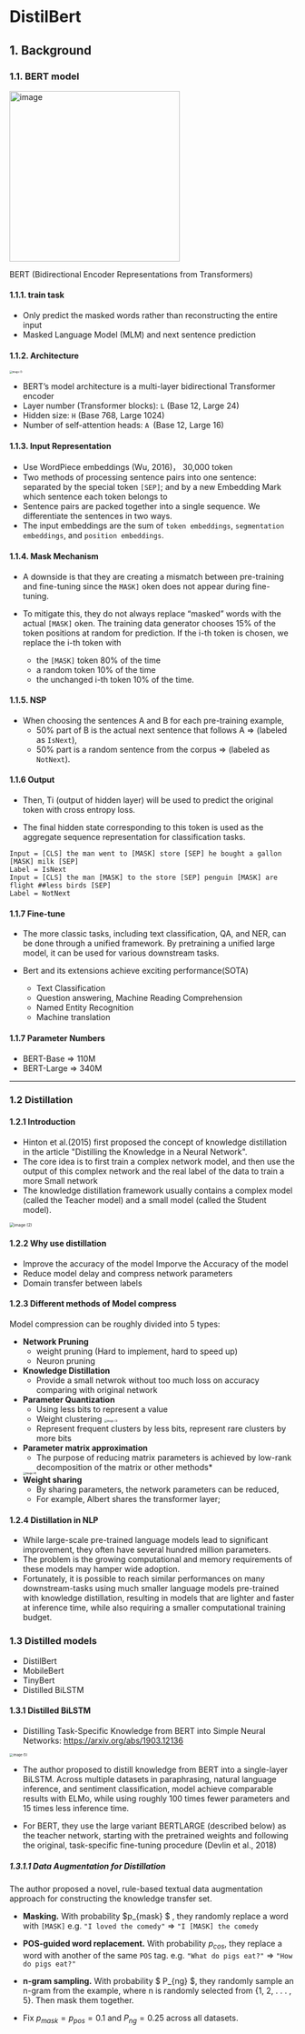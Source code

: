 # DistilBert 

## 1. Background

### 1.1. BERT model

<img src="./plots/image.png" alt="image" width="300">


BERT (Bidirectional Encoder Representations from Transformers) 

#### 1.1.1. train task

* Only predict the masked words rather than reconstructing the entire input 
* Masked Language Model (MLM)  and next sentence prediction 

#### 1.1.2. Architecture

<img src="./plots/image (1).png" alt="image (1)" style="zoom:30%;" />

* BERT’s model architecture is a multi-layer bidirectional Transformer encoder
* Layer number (Transformer blocks): `L` (Base 12, Large 24)
* Hidden size: `H` (Base 768, Large 1024)
* Number of self-attention heads: `A `(Base 12, Large 16)

#### 1.1.3. Input Representation

* Use WordPiece embeddings  (Wu, 2016)， 30,000 token
* Two methods of processing sentence pairs into one sentence: separated by the special token `[SEP]`; and by a new Embedding Mark which sentence each token belongs to
* Sentence pairs are packed together into a single sequence. We differentiate the sentences in two ways.
* The input embeddings are the sum of `token embeddings`, `segmentation embeddings`, and `position embeddings`.

#### 1.1.4. Mask Mechanism

* A downside is that they are creating a mismatch between pre-training and fine-tuning since the `MASK]` oken does not appear during fine-tuning. 
* To mitigate this, they do not always replace “masked” words with the actual `[MASK]` oken. The training data generator chooses 15% of the token positions at random for prediction. If the i-th token is chosen, we replace the i-th token with 

  * the `[MASK]` token 80% of the time 
  * a random token 10% of the time 
  * the unchanged i-th token 10% of the time. 

#### 1.1.5. NSP
* When choosing the sentences A and B for each pre-training example, 
	* 50% part of  B is the actual next sentence that follows A  => (labeled as `IsNext`), 
	* 50% part is a random sentence from the corpus  => (labeled as `NotNext`). 

#### 1.1.6 Output

* Then, Ti (output of hidden layer) will be used to predict the original token with cross entropy loss.

* The final hidden state corresponding to this token is used as the aggregate sequence representation for classification tasks. 

```
Input = [CLS] the man went to [MASK] store [SEP] he bought a gallon [MASK] milk [SEP]
Label = IsNext
Input = [CLS] the man [MASK] to the store [SEP] penguin [MASK] are flight ##less birds [SEP]
Label = NotNext
```

#### 1.1.7 Fine-tune 

* The more classic tasks, including text classification, QA, and NER, can be done through a unified framework. By pretraining a unified large model, it can be used for various downstream tasks.

* Bert and its extensions achieve exciting performance(SOTA)
	* Text Classification
	* Question answering, Machine Reading Comprehension
	* Named Entity Recognition
	* Machine translation

#### 1.1.7 Parameter Numbers

* BERT-Base => 110M
* BERT-Large => 340M

***

### 1.2 Distillation

#### 1.2.1 Introduction

* Hinton et al.(2015) first proposed the concept of knowledge distillation in the article "Distilling the Knowledge in a Neural Network". 
* The core idea is to first train a complex network model, and then use the output of this complex network and the real label of the data to train a more Small network
* The knowledge distillation framework usually contains a complex model (called the Teacher model) and a small model (called the Student model).

<img src="./plots/image (2).png" alt="image (2)" style="zoom: 50%;" />

#### 1.2.2 Why use distillation
* Improve the accuracy of the model Imporve the Accuracy of the model
* Reduce model delay and compress network parameters
* Domain transfer between labels



#### 1.2.3 Different methods of Model compress

Model compression can be roughly divided into 5 types:

* **Network Pruning** 
	* weight pruning (Hard to implement, hard to speed up)
	* Neuron pruning
* **Knowledge Distillation** 
  * Provide a small netwrok without too much loss on accuracy comparing with original network
* **Parameter Quantization** 
  * Using less bits to represent a value 
  * Weight clustering
  	<img src="./plots/image (3).png" alt="image (3)" style="zoom:30%;" />
  * Represent frequent clusters by less bits, represent rare clusters by more bits	
* **Parameter matrix approximation**
	* The purpose of reducing matrix parameters is achieved by low-rank decomposition of the matrix or other methods* 
    <img src="./plots/image (4).png" alt="image (4)" style="zoom:30%;" />
* **Weight sharing**
	* By sharing parameters, the network parameters can be reduced,
	* For example, Albert shares the transformer layer;

#### 1.2.4 Distillation in NLP 

* While large-scale pre-trained language models lead to significant improvement, they often have several hundred million parameters.
* The problem is the growing computational and memory requirements of these models may hamper wide adoption.
* Fortunately, it is possible to reach similar performances on many downstream-tasks using much smaller language models pre-trained with knowledge distillation, resulting in models that are lighter and faster at inference time, while also requiring a smaller computational training budget.

### 1.3 Distilled models 

* DistilBert
* MobileBert
* TinyBert
* Distilled BiLSTM

#### 1.3.1 Distilled BiLSTM

* Distilling Task-Specific Knowledge from BERT into Simple Neural Networks: https://arxiv.org/abs/1903.12136

<img src="./plots/image (5).png" alt="image (5)" style="zoom:40%;" />

* The author proposed to distill knowledge from BERT into a single-layer BiLSTM. Across multiple datasets in paraphrasing, natural language inference, and sentiment classification, model achieve comparable results with ELMo, while using roughly 100 times fewer parameters and 15 times less inference time.

* For BERT, they use the large variant BERTLARGE (described below) as the teacher network, starting with the pretrained weights and following the original, task-specific fine-tuning procedure (Devlin et al., 2018)

##### 1.3.1.1 Data Augmentation for Distillation

The author proposed a novel, rule-based textual data augmentation approach for constructing the knowledge transfer set.

* **Masking.**
	With probability $p_{mask} $ , they randomly replace a word with `[MASK]`
	e.g. `"I loved the comedy"`  => `"I [MASK] the comedy`

* **POS-guided word replacement.**
  With probability $p_{cos}$, they replace a word with another of the same `POS` tag.
  e.g. `"What do pigs eat?"` => `"How do pigs eat?"`

* **n-gram sampling.**
  With probability $ P_{ng} $, they randomly sample an n-gram from the example, where n is randomly selected from {1, 2, . . . , 5}. Then mask them together.

* Fix  $p_{mask} = p_{pos} = 0.1$ and $P_{ng} = 0.25$ across all datasets.